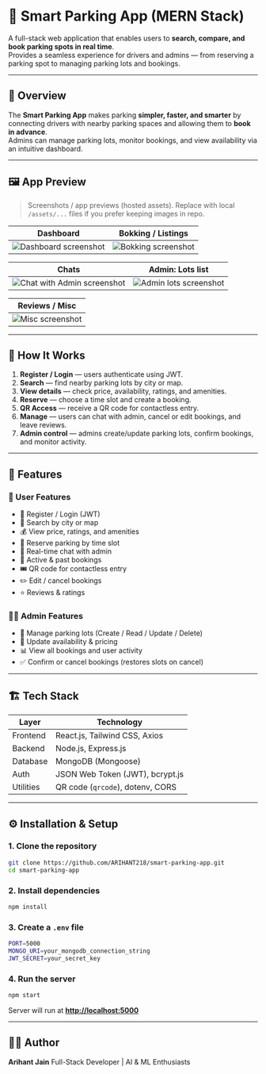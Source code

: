 # 🚗 Smart Parking App (MERN Stack)

A full-stack web application that enables users to **search, compare, and book parking spots in real time**.  
Provides a seamless experience for drivers and admins — from reserving a parking spot to managing parking lots and bookings.

---

## 📘 Overview

The **Smart Parking App** makes parking **simpler, faster, and smarter** by connecting drivers with nearby parking spaces and allowing them to **book in advance**.  
Admins can manage parking lots, monitor bookings, and view availability via an intuitive dashboard.

---

## 🖼️ App Preview

> Screenshots / app previews (hosted assets). Replace with local `/assets/...` files if you prefer keeping images in repo.

| Dashboard | Bokking / Listings |
|:--:|:--:|
| ![Dashboard screenshot](https://github.com/user-attachments/assets/efb9ce9e-fe3f-435b-85ed-4aac3069c604) | ![Bokking screenshot](https://github.com/user-attachments/assets/13f1feba-f6f8-40a8-b283-b1b7ccb4c352) |

| Chats  | Admin: Lots list |
|:--:|:--:|
| ![Chat with Admin screenshot](https://github.com/user-attachments/assets/91fc148b-49a2-45ff-8e79-dfbf253e090a) | ![Admin lots screenshot](https://github.com/user-attachments/assets/42077bf3-7e04-43fd-ab37-96fd7b3bd3cb) |

| Reviews / Misc |
|:--:|
| ![Misc screenshot](https://github.com/user-attachments/assets/824215dd-7505-4423-b7e8-fc991b3c2a3d) |

---
## 🧭 How It Works

1. **Register / Login** — users authenticate using JWT.
2. **Search** — find nearby parking lots by city or map.
3. **View details** — check price, availability, ratings, and amenities.
4. **Reserve** — choose a time slot and create a booking.
5. **QR Access** — receive a QR code for contactless entry.
6. **Manage** — users can chat with admin, cancel or edit bookings, and leave reviews.
7. **Admin control** — admins create/update parking lots, confirm bookings, and monitor activity.

---

## 🧩 Features

### 👥 User Features
- 🔐 Register / Login (JWT)
- 📍 Search by city or map
- 💰 View price, ratings, and amenities
- 📅 Reserve parking by time slot
- 💬 Real-time chat with admin
- 🧾 Active & past bookings
- 🎟️ QR code for contactless entry
- ✏️ Edit / cancel bookings
- ⭐ Reviews & ratings

### 🧑‍💼 Admin Features
- 🏢 Manage parking lots (Create / Read / Update / Delete)
- 💸 Update availability & pricing
- 📊 View all bookings and user activity
- ✅ Confirm or cancel bookings (restores slots on cancel)

---

## 🏗️ Tech Stack

| Layer | Technology |
|---|---|
| Frontend | React.js, Tailwind CSS, Axios |
| Backend | Node.js, Express.js |
| Database | MongoDB (Mongoose) |
| Auth | JSON Web Token (JWT), bcrypt.js |
| Utilities | QR code (`qrcode`), dotenv, CORS |

---


## ⚙️ Installation & Setup

### 1. Clone the repository

```bash
git clone https://github.com/ARIHANT218/smart-parking-app.git
cd smart-parking-app
```

### 2. Install dependencies

```bash
npm install
```

### 3. Create a `.env` file

```bash
PORT=5000
MONGO_URI=your_mongodb_connection_string
JWT_SECRET=your_secret_key
```

### 4. Run the server

```bash
npm start
```

Server will run at **[http://localhost:5000](http://localhost:5000)**

---
## 🧑‍💻 Author

**Arihant Jain**
Full-Stack Developer | AI & ML Enthusiasts 












